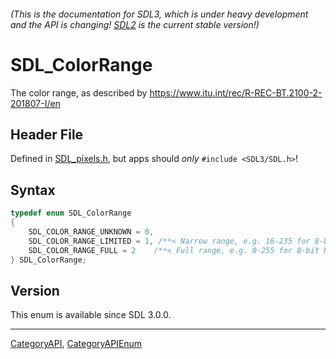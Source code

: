 ###### (This is the documentation for SDL3, which is under heavy development and the API is changing! [SDL2](https://wiki.libsdl.org/SDL2/) is the current stable version!)
# SDL_ColorRange

The color range, as described by https://www.itu.int/rec/R-REC-BT.2100-2-201807-I/en

## Header File

Defined in [SDL_pixels.h](https://github.com/libsdl-org/SDL/blob/main/include/SDL3/SDL_pixels.h), but apps should _only_ `#include <SDL3/SDL.h>`!

## Syntax

```c
typedef enum SDL_ColorRange
{
    SDL_COLOR_RANGE_UNKNOWN = 0,
    SDL_COLOR_RANGE_LIMITED = 1, /**< Narrow range, e.g. 16-235 for 8-bit RGB and luma, and 16-240 for 8-bit chroma */
    SDL_COLOR_RANGE_FULL = 2    /**< Full range, e.g. 0-255 for 8-bit RGB and luma, and 1-255 for 8-bit chroma */
} SDL_ColorRange;
```

## Version

This enum is available since SDL 3.0.0.

----
[CategoryAPI](CategoryAPI), [CategoryAPIEnum](CategoryAPIEnum)


